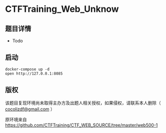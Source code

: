 # CTFTraining_Web_Unknow

## 题目详情

* Todo



## 启动
```
docker-compose up -d
open http://127.0.0.1:8085
```

## 版权
该题目复现环境尚未取得主办方及出题人相关授权，如果侵权，请联系本人删除（ cocolizdf@gmail.com ）

原环境来自 https://github.com/CTFTraining/CTF_WEB_SOURCE/tree/master/web500-1

